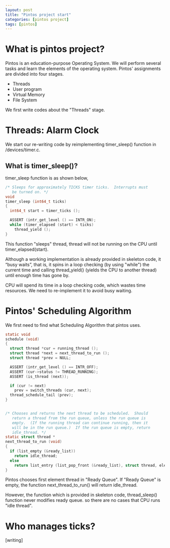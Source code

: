 ```yaml
---
layout: post
title: "Pintos project start"
categories: [pintos project]
tags: [pintos]
---
```


# What is pintos project?

Pintos is an education-purpose Operating System.
We will perform several tasks and learn the elements of the operating system.
Pintos' assignments are divided into four stages. 

* Threads
* User program
* Virtual Memory
* File System

We first write codes about the "Threads" stage.

# Threads: Alarm Clock

We start our re-writing code by reimplementing timer_sleep() function in /devices/timer.c.

## What is timer_sleep()?

timer_sleep function is as shown below,


```c
/* Sleeps for approximately TICKS timer ticks.  Interrupts must
   be turned on. */
void
timer_sleep (int64_t ticks) 
{
  int64_t start = timer_ticks ();

  ASSERT (intr_get_level () == INTR_ON);
  while (timer_elapsed (start) < ticks) 
    thread_yield ();
}
```

This function "sleeps" thread, thread will not be running on the CPU until 
timer_elapsed(start).  

Although a working implementation is already provided in skeleton code, it “busy waits”, 
that is, it spins in a loop checking (by using "while") the current time
and calling thread_yield() (yields the CPU to another thread) until enough time has gone by.

CPU will spend its time in a loop checking code, which wastes time resources.
We need to re-implement it to avoid busy waiting.

# Pintos' Scheduling Algorithm

We first need to find what Scheduling Algorithm that pintos uses.



```c
static void
schedule (void) 
{
  struct thread *cur = running_thread ();
  struct thread *next = next_thread_to_run ();
  struct thread *prev = NULL;

  ASSERT (intr_get_level () == INTR_OFF);
  ASSERT (cur->status != THREAD_RUNNING);
  ASSERT (is_thread (next));

  if (cur != next)
    prev = switch_threads (cur, next);
  thread_schedule_tail (prev);
}


/* Chooses and returns the next thread to be scheduled.  Should
   return a thread from the run queue, unless the run queue is
   empty.  (If the running thread can continue running, then it
   will be in the run queue.)  If the run queue is empty, return
   idle_thread. */
static struct thread *
next_thread_to_run (void) 
{
  if (list_empty (&ready_list))
    return idle_thread;
  else
    return list_entry (list_pop_front (&ready_list), struct thread, elem);
}
```

Pintos chooses first element thread in "Ready Queue".
If "Ready Queue" is empty, the function next_thread_to_run() will return idle_thread.

However, the function which is provided in skeleton code, thread_sleep() function never modifies ready queue. so there are no cases that CPU runs "idle thread".

# Who manages ticks?

[writing]






